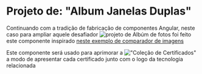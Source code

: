 # Projeto de: "Album Janelas Duplas"

Continuando com a tradição de fabricação de componentes Angular, neste caso para ampliar aquele desafiador ![projeto de Albúm de fotos](https://github.com/julian-gamboa-ensino/node-gestor-imagens) foi feito este componente inspirado [neste exemplo de comparador de imagens](https://www.w3schools.com/howto/howto_js_image_comparison.asp)

Este componente será usado para aprimorar a !["Coleção de Certificados"](https://julian-gamboa-ensino.github.io/novo/novo) a modo de apresentar cada certificado junto com o logo da tecnologia relacionada
